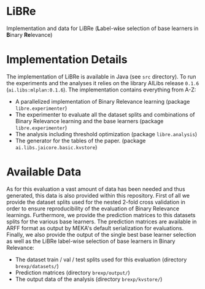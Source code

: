 # LiBRe 
Implementation and data for LiBRe (**L**abel-w**i**se selection of base learners in **B**inary **Re**levance)

# Implementation Details
The implementation of LiBRe is available in Java (see ```src``` directory). To run the experiments and the analyses it relies on the library AILibs release ```0.1.6``` (```ai.libs:mlplan:0.1.6```). The implementation contains everything from A-Z:

* A parallelized implementation of Binary Relevance learning (package ```libre.experimenter```)
* The experimenter to evaluate all the dataset splits and combinations of Binary Relevance learning and the base learners (package ```libre.experimenter```)
* The analysis including threshold optimization (package ```libre.analysis```)
* The generator for the tables of the paper. (package ```ai.libs.jaicore.basic.kvstore```)

# Available Data
As for this evaluation a vast amount of data has been needed and thus generated, this data is also provided within this repository. First of all we provide the dataset splits used for the nested 2-fold cross validation in order to ensure reproducibility of the evaluation of Binary Relevance learnings. Furthermore, we provide the prediction matrices to this datasets splits for the various base learners. The prediction matrices are available in ARFF format as output by MEKA's default serialization for evaluations. Finally, we also provide the output of the single best base learner selection as well as the LiBRe label-wise selection of base learners in Binary Relevance:

* The dataset train / val / test splits used for this evaluation (directory ```brexp/datasets/```)
* Prediction matrices (directory ```brexp/output/```)
* The output data of the analysis (directory ```brexp/kvstore/```)
